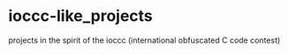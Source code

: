 # ioccc-like_projects
projects in the spirit of the ioccc (international obfuscated C code contest)
